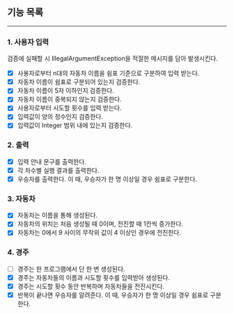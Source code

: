 ## 기능 목록

---

### 1. 사용자 입력

검증에 실패할 시 IllegalArgumentException을 적절한 메시지를 담아 발생시킨다.

- [x] 사용자로부터 n대의 자동차 이름을 쉼표 기준으로 구분하여 입력 받는다.
- [x] 자동차 이름이 쉼표로 구분되어 있는지 검증한다.
- [x] 자동차 이름이 5자 이하인지 검증한다.
- [x] 자동차 이름이 중복되지 않는지 검증한다.
- [x] 사용자로부터 시도할 횟수를 입력 받는다.
- [x] 입력값이 양의 정수인지 검증한다.
- [x] 입력값이 Integer 범위 내에 있는지 검증한다.

### 2. 출력

- [x] 입력 안내 문구를 출력한다.
- [x] 각 차수별 실행 결과를 출력한다.
- [x] 우승자를 출력한다. 이 때, 우승자가 한 명 이상일 경우 쉼표로 구분한다.

### 3. 자동차

- [x] 자동차는 이름을 통해 생성된다.
- [x] 자동차의 위치는 처음 생성될 때 0이며, 전진할 때 1칸씩 증가한다.
- [x] 자동차는 0에서 9 사이의 무작위 값이 4 이상인 경우에 전진한다.

### 4. 경주

- [ ] 경주는 한 프로그램에서 단 한 번 생성된다.
- [x] 경주는 자동차들의 이름과 시도할 횟수를 입력받아 생성된다.
- [x] 경주는 시도할 횟수 동안 반복하며 자동차들을 전진시킨다.
- [x] 반복이 끝나면 우승자를 알려준다. 이 때, 우승자가 한 명 이상일 경우 쉼표로 구분한다.
